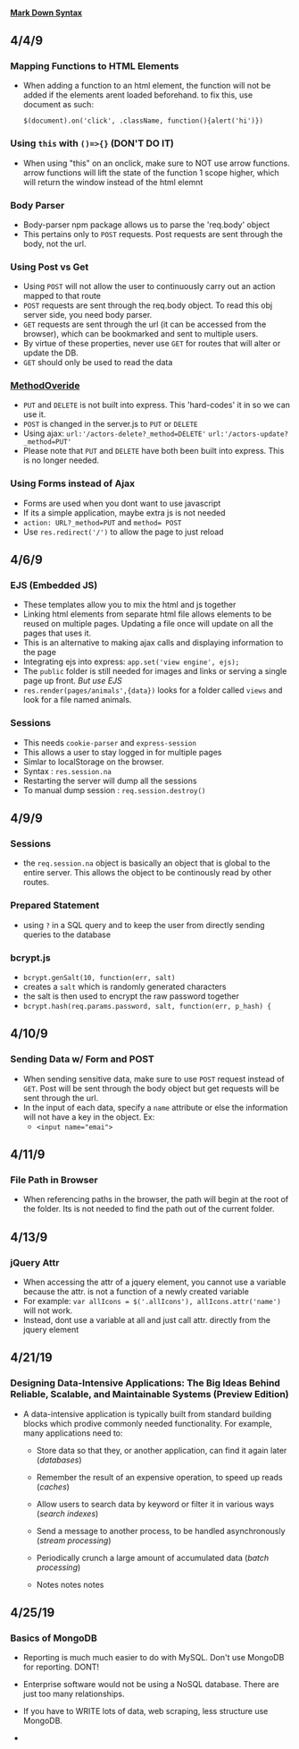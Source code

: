 #### [Mark Down Syntax](https://www.markdownguide.org/basic-syntax/#code)

## 4/4/9
### Mapping Functions to HTML Elements
- When adding a function to an html element, the function will not be added if the elements arent loaded beforehand. to fix this, use document as such:

    `$(document).on('click', .className, function(){alert('hi')})`

### Using `this` with `()=>{}` (DON'T DO IT)
- When using "this" on an onclick, make sure to NOT use arrow functions.  arrow functions will lift the state of the function 1 scope higher, which will return the window instead of the html elemnt

### Body Parser
- Body-parser npm package allows us to parse the 'req.body' object
- This pertains only to `POST` requests.  Post requests are sent through the body, not the url.

### Using Post vs Get
- Using `POST` will not allow the user to continuously carry out an action mapped to that route
- `POST` requests are sent through the req.body object.  To read this obj server side, you need body parser.
- `GET` requests are sent through the url (it can be accessed from the browser), which can be bookmarked and sent to multiple users.
- By virtue of these properties, never use `GET` for routes that will alter or update the DB.
- `GET` should only be used to read the data

### [MethodOveride](https://www.npmjs.com/package/method-override)
- `PUT` and `DELETE` is not built into express.  This 'hard-codes' it in so we can use it.
- `POST` is changed in the server.js to `PUT` or `DELETE`
- Using ajax: 
    `url:'/actors-delete?_method=DELETE'`
    `url:'/actors-update?_method=PUT'`
- Please note that `PUT` and `DELETE` have both been built into express.  This is no longer needed.

### Using Forms instead of Ajax
- Forms are used when you dont want to use javascript
- If its a simple application, maybe extra js is not needed
- `action: URL?_method=PUT` and `method= POST`
- Use `res.redirect('/')` to allow the page to just reload


## 4/6/9
### EJS (Embedded JS)
- These templates allow you to mix the html and js together
- Linking html elements from separate html file allows elements to be reused on multiple pages.  Updating a file once will update on all the pages that uses it.
- This is an alternative to making ajax calls and displaying information to the page
- Integrating ejs into express:
    `app.set('view engine', ejs);`
- The `public` folder is still needed for images and links or serving a single page up front.  *But use EJS*
- `res.render(pages/animals',{data})` looks for a folder called `views` and look for a file named animals.

### Sessions
- This needs `cookie-parser` and `express-session`
- This allows a user to stay logged in for multiple pages
- Simlar to localStorage on the browser. 
- Syntax : `res.session.na`
- Restarting the server will dump all the sessions
- To manual dump session :
    `req.session.destroy()`

## 4/9/9
### Sessions
- the `req.session.na` object is basically an object that is global to the entire server.  This allows the object to be continously read by other routes.

### Prepared Statement
- using `?` in a SQL query and to keep the user from directly sending queries to the database

### bcrypt.js
-   `bcrypt.genSalt(10, function(err, salt) `
- creates a `salt` which is randomly generated characters
- the salt is then used to encrypt the raw password together
- `bcrypt.hash(req.params.password, salt, function(err, p_hash) { `

## 4/10/9
### Sending Data w/ Form and POST
- When sending sensitive data, make sure to use `POST` request instead of `GET`.  Post will be sent through the body object but get requests will be sent through the url.
- In the input of each data, specify a `name` attribute or else the information will not have a key in the object. Ex:
    - `<input name="emai">`

## 4/11/9

### File Path in Browser
- When referencing paths in the browser, the path will begin at the root of the folder.  Its is not needed to find the path out of the current folder.

## 4/13/9
### jQuery Attr
- When accessing the attr of a jquery element, you cannot use a variable because the attr. is not a function of a newly created variable
- For example: `var allIcons = $('.allIcons'), allIcons.attr('name')` will not work.
- Instead, dont use a variable at all and just call attr. directly from the jquery element

## 4/21/19

### Designing Data-Intensive Applications: The Big Ideas Behind Reliable, Scalable, and Maintainable Systems (Preview Edition)

* A data-intensive application is typically built from standard building blocks which prodive commonly needed functionality.  For example, many applications need to:

    * Store data so that they, or another application,  can find it again later (*databases*)

    * Remember the result of an expensive operation, to speed up reads (*caches*)

    * Allow users to search data by keyword or filter it in various ways (*search indexes*)

    * Send a message to another process, to be handled asynchronously (*stream processing*)

    * Periodically crunch a large amount of accumulated data (*batch processing*)

    * Notes notes notes


## 4/25/19

### Basics of MongoDB

* Reporting is much much easier to do with MySQL.  Don't use MongoDB for reporting.  DONT!

* Enterprise software would not be using a NoSQL database.  There are just too many relationships.

* If you have to WRITE lots of data, web scraping, less structure use MongoDB.

* 
